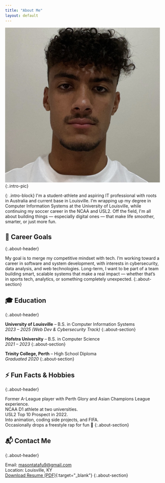 ```yaml
---
title: "About Me"
layout: default
---
```


![Mason Tatafu](/assets/images/IMG_5131.jpg){:.intro-pic}

{: .intro-block}
I'm a student-athlete and aspiring IT professional with roots in Australia and current base in Louisville. I’m wrapping up my degree in Computer Information Systems at the University of Louisville, while continuing my soccer career in the NCAA and USL2. Off the field, I'm all about building things — especially digital ones — that make life smoother, smarter, or just more fun.


## 🎯 Career Goals
{:.about-header}

My goal is to merge my competitive mindset with tech. I’m working toward a career in software and system development, with interests in cybersecurity, data analysis, and web technologies. Long-term, I want to be part of a team building smart, scalable systems that make a real impact — whether that’s in sports tech, analytics, or something completely unexpected.
{:.about-section}

## 🎓 Education
{:.about-header}

**University of Louisville** – B.S. in Computer Information Systems  
*2023 – 2025 (Web Dev & Cybersecurity Track)*
{:.about-section}

**Hofstra University** – B.S. in Computer Science  
*2021 – 2023*
{:.about-section}

**Trinity College, Perth** – High School Diploma  
*Graduated 2020*
{:.about-section}

## ⚡ Fun Facts & Hobbies
{:.about-header}

Former A-League player with Perth Glory and Asian Champions League experience.  
NCAA D1 athlete at two universities.  
USL2 Top 10 Prospect in 2022.  
Into animation, coding side projects, and FIFA.  
Occasionally drops a freestyle rap for fun 🎤
{:.about-section}


## 📬 Contact Me
{:.about-header}

Email: [masontatafu9@gmail.com](mailto:masontatafu9@gmail.com)  
Location: Louisville, KY  
[Download Resume (PDF)](/assets/Mason%20Tatafu%20Current%20Resume%20-%202025.pdf){:target="_blank"}
{:.about-section}
